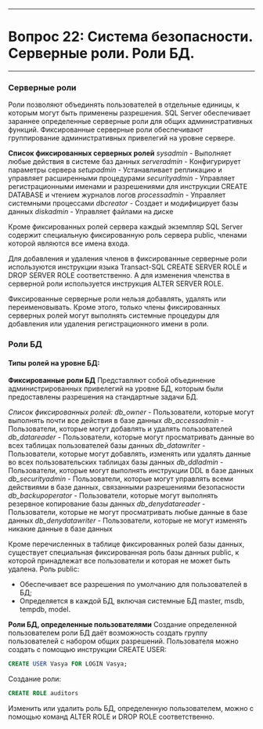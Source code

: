 ___
# Вопрос 22: Система безопасности. Серверные роли. Роли БД.
___

### Серверные роли

Роли позволяют объединять пользователей в отдельные единицы, к которым могут быть применены разрешения. SQL Server обеспечивает зараннее определенные серверные роли для общих административных функций. Фиксированные серверные роли обеспечивают группирование административных привелегий на уровне сервере.

**Список фиксированных серверных ролей**
*sysadmin* - Выполняет любые действия в системе баз данных
*serveradmin* - Конфигурирует параметры сервера
*setupadmin* - Устанавливает репликацию и управляет расширенными процедурами
*securityadmin* - Управляет регистрационными именами и разрешениями для инструкции CREATE DATABASE и чтением журналов логов
*processadmin* - Управляет системными процессами
*dbcreator* - Создает и модифицирует базы данных
*diskadmin* - Управляет файлами на диске

Кроме фиксированных ролей сервера каждый экземпляр SQL Server содержит специальную фиксированную роль сервера public, членами которой являются все имена входа.

Для добавления и удаления членов в фиксированные серверные роли используются инструкции языка Transact-SQL CREATE SERVER ROLE и DROP SERVER ROLE соответственно. А для изменения членства в серверной роли используется инструкция ALTER SERVER ROLE.

Фиксированные серверные роли нельзя добавлять, удалять или переименовывать. Кроме этого, только члены фиксированных серверных ролей могут выполнять системные процедуры для добавления или удаления регистрационного имени в роли.

### Роли БД

#### Типы ролей на уровне БД:

**Фиксированные роли БД**
Представляют собой объединение администрированных привелегий на уровне БД, которым были предоставлены разрешения на стандартные задачи БД.

*Список фиксированных ролей:*
*db_owner* - Пользователи, которые могут выполнять почти все действия в базе данных
*db_accessadmin* - Пользователи, которые могут добавлять и удалять пользователей
*db_datareader* - Пользователи, которые могут просматривать данные во всех таблицах пользователей базы данных
*db_datawriter* - Пользователи, которые могут добавлять, изменять или удалять данные во всех пользовательских таблицах базы данных
*db_ddladmin* - Пользователи, которые могут выполнять инструкции DDL в базе данных
*db_securityadmin* - Пользователи, которые могут управлять всеми действиями в базе данных, связанными разрешениями безопасности
*db_backupoperator* - Пользователи, которые могут выполнять резервное копирование базы данных
*db_denydatareader* - Пользователи, которые не могут просматривать любые данные в базе данных
*db_denydatawriter* - Пользователи, которые не могут изменять никакие данные в базе данных

Кроме перечисленных в таблице фиксированных ролей базы данных, существует специальная фиксированная роль базы данных public, к которой принадлежат все пользователи и которая не может быть удалена.
Роль public:
* Обеспечивает все разрешения по умолчанию для пользователей в БД;
* Определяется в каждой БД, включая системные БД master, msdb, tempdb, model.

**Роли БД, определенные пользователями**
Создание определенной пользователем роли БД даёт возможность создать группу пользователей с набором общих разрешений.
Пользователя можно создать с помощью инструкции CREATE USER:
```sql
CREATE USER Vasya FOR LOGIN Vasya;
```
Создание роли:
```sql
CREATE ROLE auditors
```
Изменить или удалить роль БД, определенную пользователем, можно с помощью команд ALTER ROLE и DROP ROLE соответственно.